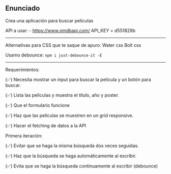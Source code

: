## Enunciado

Crea una aplicación para buscar películas

API a usar: - https://www.omdbapi.com/
API_KEY = d551829b

---

Alternativas para CSS que te saque de apuro:
Water css
Bolt css

Usamo debounce: `npm i just-debounce-it -E`

---

Requerimientos:

(✅) Necesita mostrar un input para buscar la película y un botón para buscar.

(✅) Lista las películas y muestra el título, año y poster.

(✅) Que el formulario funcione

(✅) Haz que las películas se muestren en un grid responsive.

(✅) Hacer el fetching de datos a la API

Primera iteración:

(✅) Evitar que se haga la misma búsqueda dos veces seguidas.

(✅) Haz que la búsqueda se haga automáticamente al escribir.

(✅) Evita que se haga la búsqueda continuamente al escribir (debounce)
